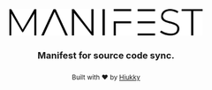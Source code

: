 <div align="center">
  <img width="350" alt="manifest logo" src="brand.svg"/>
</div>

<h3 align="center"> Manifest for source code sync. </h3>

<p align="center">
  <sub>Built with ❤︎ by <a href="https://hiukky.com">Hiukky</a>
  <br/>
</p>

<br>
